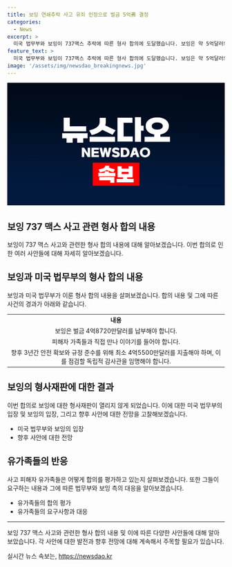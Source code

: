 ```yaml
---
title: 보잉 연쇄추락 사고 유죄 인정으로 벌금 5억弗 결정
categories:
  - News
excerpt: >
  미국 법무부와 보잉이 737맥스 추락에 따른 형사 합의에 도달했습니다. 보잉은 약 5억달러의 벌금을 부담하고 안전확보와 규정 준수를 위해 3년간 약 6,300억원을 투자해야 합니다. 이에 따라 보잉은 형사재판을 받지 않게 되었는데, 이는 기소유예 중 또 다른 사고를 낸 것이 이유입니다. 그러나 피해자 유가족들은 합의에 분노하며 더 높은 벌금과 보잉 경영진의 기소를 요구하고 있습니다. 보잉에 대한 이번 합의는 논란을 빚고 있습니다.
feature_text: >
  미국 법무부와 보잉이 737맥스 추락에 따른 형사 합의에 도달했습니다. 보잉은 약 5억달러의 벌금을 부담하고 안전확보와 규정 준수를 위해 3년간 약 6,300억원을 투자해야 합니다. 이에 따라 보잉은 형사재판을 받지 않게 되었는데, 이는 기소유예 중 또 다른 사고를 낸 것이 이유입니다. 그러나 피해자 유가족들은 합의에 분노하며 더 높은 벌금과 보잉 경영진의 기소를 요구하고 있습니다. 보잉에 대한 이번 합의는 논란을 빚고 있습니다.
image: '/assets/img/newsdao_breakingnews.jpg'
---
```


<p><img src="/assets/img/newsdao_breakingnews.jpg" alt="pcversion 속보" /></p>

<h2>보잉 737 맥스 사고 관련 형사 합의 내용</h2>

<p data-ke-size="size16">보잉이 737 맥스 사고와 관련한 형사 합의 내용에 대해 알아보겠습니다. 이번 합의로 인한 여러 사안들에 대해 자세히 알아보겠습니다.</p>

<h2>보잉과 미국 법무부의 형사 합의 내용</h2>

<p data-ke-size="size16">보잉과 미국 법무부가 이룬 형사 합의 내용을 살펴보겠습니다. 합의 내용 및 그에 따른 사건의 경과가 아래와 같습니다.</p>

<table>
    <tr>
        <td style="text-align: center; height: 17px;"><b>내용</b></td>
    </tr>
    <tr>
        <td style="text-align: center; height: 17px;">보잉은 벌금 4억8720만달러를 납부해야 합니다.</td>
    </tr>
    <tr>
        <td style="text-align: center; height: 17px;">피해자 가족들과 직접 만나 이야기를 들어야 합니다.</td>
    </tr>
    <tr>
        <td style="text-align: center; height: 17px;">향후 3년간 안전 확보와 규정 준수를 위해 최소 4억5500만달러를 지출해야 하며, 이를 점검할 독립적 감사관을 임명해야 합니다.</td>
    </tr>
</table>

<h2>보잉의 형사재판에 대한 결과</h2>

<p data-ke-size="size16">이번 합의로 보잉에 대한 형사재판이 열리지 않게 되었습니다. 이에 대한 미국 법무부의 입장 및 보잉의 입장, 그리고 향후 사안에 대한 전망을 고찰해보겠습니다.</p>

<ul>
    <li>미국 법무부와 보잉의 입장</li>
    <li>향후 사안에 대한 전망</li>
</ul>

<h2>유가족들의 반응</h2>

<p data-ke-size="size16">사고 피해자 유가족들은 어떻게 합의를 평가하고 있는지 살펴보겠습니다. 또한 그들이 요구하는 내용과 그에 따른 법무부와 보잉 측의 대응을 알아보겠습니다.</p>

<ul>
    <li>유가족들의 합의 평가</li>
    <li>유가족들의 요구사항과 대응</li>
</ul>

<hr>

<p data-ke-size="size16">보잉 737 맥스 사고와 관련한 형사 합의 내용 및 이에 따른 다양한 사안들에 대해 알아보았습니다. 각 사안에 대한 발전과 향후 전망에 대해 계속해서 주목할 필요가 있습니다.</p>
실시간 뉴스 속보는, <a href="https://newsdao.kr" rel="dofollow">https://newsdao.kr</a>


